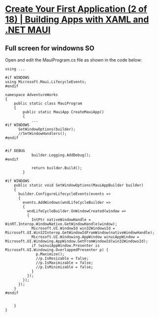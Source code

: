 # [Create Your First Application (2 of 18) | Building Apps with XAML and .NET MAUI](https://youtu.be/pTB4pZi4SVs?list=PLReL099Y5nRdDJre4TGscXx3EzV74O04X)

## Full screen for windowns SO

Open and edit the MauiProgram.cs file as shown in the code below:

```
using ...

#if WINDOWS
using Microsoft.Maui.LifecycleEvents;
#endif

namespace AdventureWorks
{
    public static class MauiProgram
    {
        public static MauiApp CreateMauiApp()
        {
            ...
#if WINDOWS
      SetWindowOptions(builder);
      //SetWindowHandlers();
#endif


#if DEBUG
            builder.Logging.AddDebug();
#endif

            return builder.Build();
        }

#if WINDOWS
    public static void SetWindowOptions(MauiAppBuilder builder)
    {
      builder.ConfigureLifecycleEvents(events =>
      {
        events.AddWindows(wndLifeCycleBuilder =>
        {
          wndLifeCycleBuilder.OnWindowCreated(window =>
          {
            IntPtr nativeWindowHandle = WinRT.Interop.WindowNative.GetWindowHandle(window);
            Microsoft.UI.WindowId win32WindowsId = Microsoft.UI.Win32Interop.GetWindowIdFromWindow(nativeWindowHandle);
            Microsoft.UI.Windowing.AppWindow winuiAppWindow = Microsoft.UI.Windowing.AppWindow.GetFromWindowId(win32WindowsId);
            if (winuiAppWindow.Presenter is Microsoft.UI.Windowing.OverlappedPresenter p) {
              p.Maximize();
              //p.IsResizable = false;
              //p.IsMaximizable = false;
              //p.IsMinimizable = false;
            }
          });
        });
      });
    }
#endif


    }
}
```